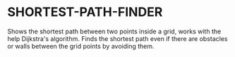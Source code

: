 # SHORTEST-PATH-FINDER
Shows the shortest path between two points inside a grid, works with the help Dijkstra's algorithm. Finds the shortest path even if there are obstacles or walls between the grid points by avoiding them.
